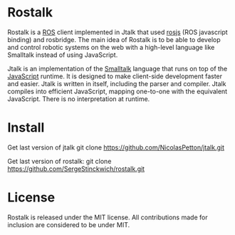 Rostalk
=======

Rostalk is a <a href="http://www.ros.org/">ROS</a> client implemented in Jtalk that used <a href="http://www.ros.org/wiki/rosbridge/Tutorials/Using%20Javascript%20to%20control%20ROS%20via%20rosjs">rosjs</a> (ROS javascript binding) and rosbridge. The main idea of Rostalk is to be able to develop and control robotic systems on the web with a high-level language like Smalltalk instead of using JavaScript.

Jtalk is an implementation of the <a href="http://en.wikipedia.org/wiki/Smalltalk">Smalltalk</a> language that runs on top of the <a href="http://en.wikipedia.org/wiki/Javascript">JavaScript</a> runtime. It is designed to make client-side development faster and easier. Jtalk is written in itself, including the parser and compiler. Jtalk compiles into efficient JavaScript, mapping one-to-one with the equivalent JavaScript. There is no interpretation at runtime.

Install
=======

Get last version of jtalk
git clone https://github.com/NicolasPetton/jtalk.git

Get last version of rostalk:
git clone https://github.com/SergeStinckwich/rostalk.git


License
=======

Rostalk is released under the MIT license. All contributions made for inclusion are considered to be under MIT.

